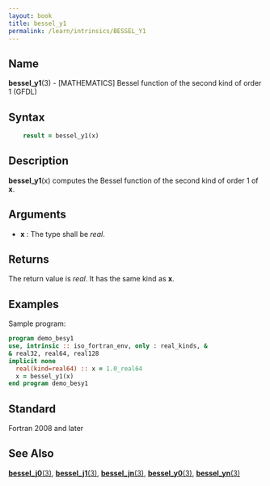 ```yaml
---
layout: book
title: bessel_y1
permalink: /learn/intrinsics/BESSEL_Y1
---
```

## __Name__

__bessel\_y1__(3) - \[MATHEMATICS\] Bessel function of the second kind of order 1
(GFDL)

## __Syntax__
```fortran
    result = bessel_y1(x)
```
## __Description__

__bessel\_y1__(x) computes the Bessel function of the second
kind of order 1 of __x__.

## __Arguments__

  - __x__
    : The type shall be _real_.

## __Returns__

The return value is _real_. It has the same kind as __x__.

## __Examples__

Sample program:

```fortran
program demo_besy1
use, intrinsic :: iso_fortran_env, only : real_kinds, &
& real32, real64, real128
implicit none
  real(kind=real64) :: x = 1.0_real64
  x = bessel_y1(x)
end program demo_besy1
```

## __Standard__

Fortran 2008 and later

## __See Also__

[__bessel\_j0__(3)](BESSEL_J0),
[__bessel\_j1__(3)](BESSEL_J1),
[__bessel\_jn__(3)](BESSEL_JN), 
[__bessel\_y0__(3)](BESSEL_Y0),
[__bessel\_yn__(3)](BESSEL_YN)

